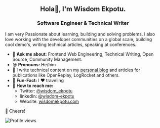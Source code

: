 
## <div align = "center">Hola👋, I'm Wisdom Ekpotu. 

<h3 align="center">Software Engineer & Technical Writer </h3>
  <p>
    I am very Passionate about learning, building and solving problems. 
I also love working with the developer communities on a global scale, building cool demo's, writing technical articles, speaking at conferences.
</p>
</div>


* 💬 **Ask me about:** Frontend Web Engineering, Technical Writing, Open Source, Community Management.
* 😎 **Pronouns:** He/him
* 📝 I write technical content on my [personal blog](https://wisdomekpotu.com/blog) and articles for publications like OpenReplay, LogRocket and others.
* 🎉 **Fun-Fact:** I ❤️ traveling
* 🚀 **How to reach me:**
   - Twitter: [@wisdom_ekpotu](https://twitter.com/Wisdom_Ekpotu)
   - linkedIn: [@wisdom-ekpotu](https://www.linkedin.com/in/wisdom-ekpotu/)
   - Website: [wisdomekpotu.com](https://wisdomekpotu.com)

🥂 Cheers!

![Profile views](https://gpvc.arturio.dev/wisdomekpotu)
